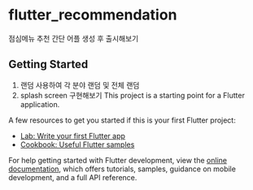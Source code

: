 # flutter_recommendation
 점심메뉴 추천 간단 어플 생성 후 출시해보기

## Getting Started

1. 랜덤 사용하여 각 분야 랜덤 및 전체 랜덤
2. splash screen 구현해보기
This project is a starting point for a Flutter application.

A few resources to get you started if this is your first Flutter project:

- [Lab: Write your first Flutter app](https://docs.flutter.dev/get-started/codelab)
- [Cookbook: Useful Flutter samples](https://docs.flutter.dev/cookbook)

For help getting started with Flutter development, view the
[online documentation](https://docs.flutter.dev/), which offers tutorials,
samples, guidance on mobile development, and a full API reference.
